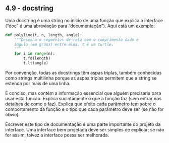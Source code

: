 ## 4.9 - docstring

Uma docstring é uma string no início de uma função que explica a interface (“doc” é uma abreviação para “documentação”). Aqui está um exemplo:

```python
def polyline(t, n, length, angle):
    """Desenha n segmentos de reta com o comprimento dado e
    ângulo (em graus) entre eles. t é um turtle.
    """
    for i in range(n):
        t.fd(length)
        t.lt(angle)
```

Por convenção, todas as docstrings têm aspas triplas, também conhecidas como strings multilinha porque as aspas triplas permitem que a string se estenda por mais de uma linha.

É conciso, mas contém a informação essencial que alguém precisaria para usar esta função. Explica sucintamente o que a função faz (sem entrar nos detalhes de como o faz). Explica que efeito cada parâmetro tem sobre o comportamento da função e o tipo que cada parâmetro deve ser (se não for óbvio).

Escrever este tipo de documentação é uma parte importante do projeto da interface. Uma interface bem projetada deve ser simples de explicar; se não for assim, talvez a interface possa ser melhorada.
